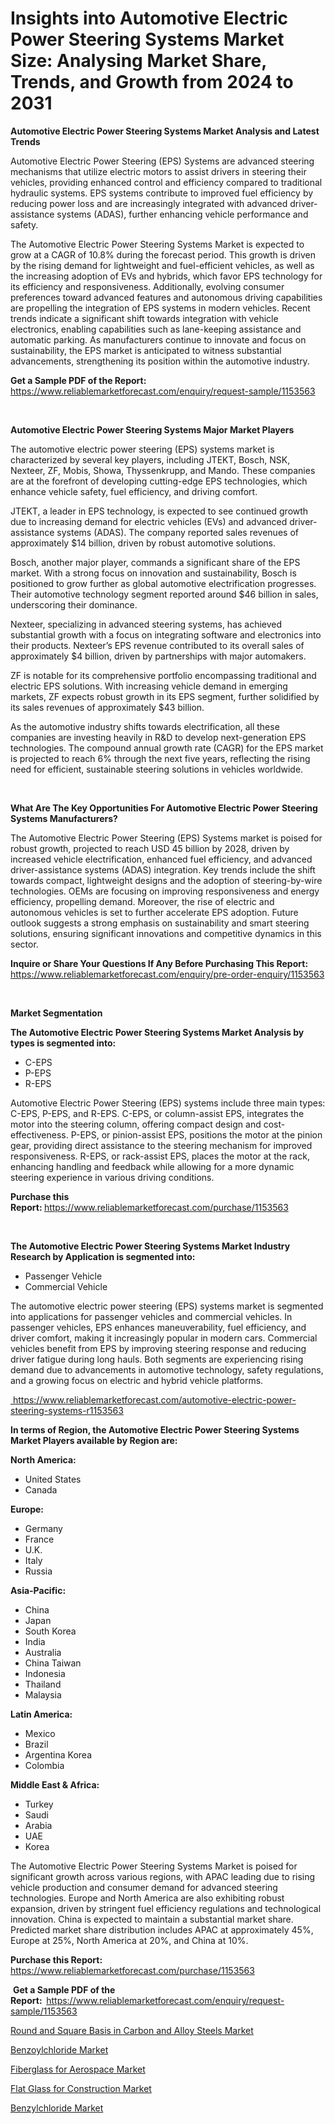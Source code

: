 <p><h1>Insights into Automotive Electric Power Steering Systems Market Size: Analysing Market Share, Trends, and Growth from 2024 to 2031</h1></p><p><strong>Automotive Electric Power Steering Systems Market Analysis and Latest Trends</strong></p>
<p><p>Automotive Electric Power Steering (EPS) Systems are advanced steering mechanisms that utilize electric motors to assist drivers in steering their vehicles, providing enhanced control and efficiency compared to traditional hydraulic systems. EPS systems contribute to improved fuel efficiency by reducing power loss and are increasingly integrated with advanced driver-assistance systems (ADAS), further enhancing vehicle performance and safety.</p><p>The Automotive Electric Power Steering Systems Market is expected to grow at a CAGR of 10.8% during the forecast period. This growth is driven by the rising demand for lightweight and fuel-efficient vehicles, as well as the increasing adoption of EVs and hybrids, which favor EPS technology for its efficiency and responsiveness. Additionally, evolving consumer preferences toward advanced features and autonomous driving capabilities are propelling the integration of EPS systems in modern vehicles. Recent trends indicate a significant shift towards integration with vehicle electronics, enabling capabilities such as lane-keeping assistance and automatic parking. As manufacturers continue to innovate and focus on sustainability, the EPS market is anticipated to witness substantial advancements, strengthening its position within the automotive industry.</p></p>
<p><strong>Get a Sample PDF of the Report:&nbsp;</strong> <a href="https://www.reliablemarketforecast.com/enquiry/request-sample/1153563">https://www.reliablemarketforecast.com/enquiry/request-sample/1153563</a></p>
<p>&nbsp;</p>
<p><strong>Automotive Electric Power Steering Systems Major Market Players</strong></p>
<p><p>The automotive electric power steering (EPS) systems market is characterized by several key players, including JTEKT, Bosch, NSK, Nexteer, ZF, Mobis, Showa, Thyssenkrupp, and Mando. These companies are at the forefront of developing cutting-edge EPS technologies, which enhance vehicle safety, fuel efficiency, and driving comfort.</p><p>JTEKT, a leader in EPS technology, is expected to see continued growth due to increasing demand for electric vehicles (EVs) and advanced driver-assistance systems (ADAS). The company reported sales revenues of approximately $14 billion, driven by robust automotive solutions.</p><p>Bosch, another major player, commands a significant share of the EPS market. With a strong focus on innovation and sustainability, Bosch is positioned to grow further as global automotive electrification progresses. Their automotive technology segment reported around $46 billion in sales, underscoring their dominance.</p><p>Nexteer, specializing in advanced steering systems, has achieved substantial growth with a focus on integrating software and electronics into their products. Nexteer’s EPS revenue contributed to its overall sales of approximately $4 billion, driven by partnerships with major automakers.</p><p>ZF is notable for its comprehensive portfolio encompassing traditional and electric EPS solutions. With increasing vehicle demand in emerging markets, ZF expects robust growth in its EPS segment, further solidified by its sales revenues of approximately $43 billion.</p><p>As the automotive industry shifts towards electrification, all these companies are investing heavily in R&D to develop next-generation EPS technologies. The compound annual growth rate (CAGR) for the EPS market is projected to reach 6% through the next five years, reflecting the rising need for efficient, sustainable steering solutions in vehicles worldwide.</p></p>
<p>&nbsp;</p>
<p><strong>What Are The Key Opportunities For Automotive Electric Power Steering Systems Manufacturers?</strong></p>
<p><p>The Automotive Electric Power Steering (EPS) Systems market is poised for robust growth, projected to reach USD 45 billion by 2028, driven by increased vehicle electrification, enhanced fuel efficiency, and advanced driver-assistance systems (ADAS) integration. Key trends include the shift towards compact, lightweight designs and the adoption of steering-by-wire technologies. OEMs are focusing on improving responsiveness and energy efficiency, propelling demand. Moreover, the rise of electric and autonomous vehicles is set to further accelerate EPS adoption. Future outlook suggests a strong emphasis on sustainability and smart steering solutions, ensuring significant innovations and competitive dynamics in this sector.</p></p>
<p><strong>Inquire or Share Your Questions If Any Before Purchasing This Report:</strong> <a href="https://www.reliablemarketforecast.com/enquiry/pre-order-enquiry/1153563">https://www.reliablemarketforecast.com/enquiry/pre-order-enquiry/1153563</a></p>
<p>&nbsp;</p>
<p><strong>Market Segmentation</strong></p>
<p><strong>The Automotive Electric Power Steering Systems Market Analysis by types is segmented into:</strong></p>
<p><ul><li>C-EPS</li><li>P-EPS</li><li>R-EPS</li></ul></p>
<p><p>Automotive Electric Power Steering (EPS) systems include three main types: C-EPS, P-EPS, and R-EPS. C-EPS, or column-assist EPS, integrates the motor into the steering column, offering compact design and cost-effectiveness. P-EPS, or pinion-assist EPS, positions the motor at the pinion gear, providing direct assistance to the steering mechanism for improved responsiveness. R-EPS, or rack-assist EPS, places the motor at the rack, enhancing handling and feedback while allowing for a more dynamic steering experience in various driving conditions.</p></p>
<p><strong>Purchase this Report:&nbsp;</strong><a href="https://www.reliablemarketforecast.com/purchase/1153563">https://www.reliablemarketforecast.com/purchase/1153563</a></p>
<p>&nbsp;</p>
<p><strong>The Automotive Electric Power Steering Systems Market Industry Research by Application is segmented into:</strong></p>
<p><ul><li>Passenger Vehicle</li><li>Commercial Vehicle</li></ul></p>
<p><p>The automotive electric power steering (EPS) systems market is segmented into applications for passenger vehicles and commercial vehicles. In passenger vehicles, EPS enhances maneuverability, fuel efficiency, and driver comfort, making it increasingly popular in modern cars. Commercial vehicles benefit from EPS by improving steering response and reducing driver fatigue during long hauls. Both segments are experiencing rising demand due to advancements in automotive technology, safety regulations, and a growing focus on electric and hybrid vehicle platforms.</p></p>
<p><a href="https://www.reliablemarketforecast.com/automotive-electric-power-steering-systems-r1153563">&nbsp;https://www.reliablemarketforecast.com/automotive-electric-power-steering-systems-r1153563</a></p>
<p><strong>In terms of Region, the Automotive Electric Power Steering Systems Market Players available by Region are:</strong></p>
<p>
    <p> <strong> North America: </strong>
        <ul>
            <li>United States</li>
            <li>Canada</li>
        </ul>
        </p> 
    <p> <strong> Europe: </strong>
        <ul>
            <li>Germany</li>
            <li>France</li>
            <li>U.K.</li>
            <li>Italy</li>
            <li>Russia</li>
        </ul>
        </p> 
    <p> <strong> Asia-Pacific: </strong>
        <ul>
            <li>China</li>
            <li>Japan</li>
            <li>South Korea</li>
            <li>India</li>
            <li>Australia</li>
            <li>China Taiwan</li>
            <li>Indonesia</li>
            <li>Thailand</li>
            <li>Malaysia</li>
        </ul>
        </p> 
    <p> <strong> Latin America: </strong>
        <ul>
            <li>Mexico</li>
            <li>Brazil</li>
            <li>Argentina Korea</li>
            <li>Colombia</li>
        </ul>
        </p> 
    <p> <strong> Middle East & Africa: </strong>
        <ul>
            <li>Turkey</li>
            <li>Saudi</li>
            <li>Arabia</li>
            <li>UAE</li>
            <li>Korea</li>
        </ul>
    </p>
    </p>
<p><p>The Automotive Electric Power Steering Systems Market is poised for significant growth across various regions, with APAC leading due to rising vehicle production and consumer demand for advanced steering technologies. Europe and North America are also exhibiting robust expansion, driven by stringent fuel efficiency regulations and technological innovation. China is expected to maintain a substantial market share. Predicted market share distribution includes APAC at approximately 45%, Europe at 25%, North America at 20%, and China at 10%.</p></p>
<p><strong>Purchase this Report: </strong><a href="https://www.reliablemarketforecast.com/purchase/1153563">https://www.reliablemarketforecast.com/purchase/1153563</a></p>
<p>&nbsp;<strong>Get a Sample PDF of the Report:&nbsp;&nbsp;</strong><a href="https://www.reliablemarketforecast.com/enquiry/request-sample/1153563">https://www.reliablemarketforecast.com/enquiry/request-sample/1153563</a></p>
<p><strong></strong></p>
<p><p><a href="https://github.com/WillieWoodard/Market-Research-Report-List-6/blob/main/round-and-square-basis-in-carbon-and-alloy-steels-market.md">Round and Square Basis in Carbon and Alloy Steels Market</a></p><p><a href="https://www.linkedin.com/pulse/benzoylchloride-market-size-growth-trends-statistics-forecasts-i6hmc?trackingId=T9L3RQGqQMWlWYZumRENcA%3D%3D">Benzoylchloride Market</a></p><p><a href="https://issuu.com/reportprime-2/docs/fiberglass-for-aerospace-market-siz_025f97de915d0e">Fiberglass for Aerospace Market</a></p><p><a href="https://issuu.com/reportprime-2/docs/flat-glass-for-construction-market-_540a78da80fa31">Flat Glass for Construction Market</a></p><p><a href="https://www.linkedin.com/pulse/insights-benzylchloride-industry-market-financial-status-size-fjadc?trackingId=OE%2FjKaIDS1GXMlrhLxG%2BzA%3D%3D">Benzylchloride Market</a></p></p>